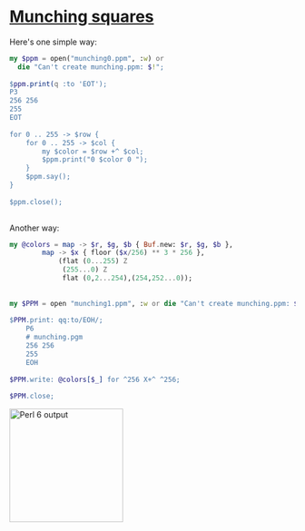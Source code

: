 [1]: https://rosettacode.org/wiki/Munching_squares

# [Munching squares][1]

Here's one simple way:

```raku
my $ppm = open("munching0.ppm", :w) or
  die "Can't create munching.ppm: $!";
 
$ppm.print(q :to 'EOT');
P3
256 256
255
EOT
 
for 0 .. 255 -> $row {
    for 0 .. 255 -> $col {
        my $color = $row +^ $col;
        $ppm.print("0 $color 0 ");
    }
    $ppm.say();
}
 
$ppm.close();
 
```


Another way:

```raku
my @colors = map -> $r, $g, $b { Buf.new: $r, $g, $b },
		map -> $x { floor ($x/256) ** 3 * 256 },
		    (flat (0...255) Z
		     (255...0) Z
		     flat (0,2...254),(254,252...0));
 
 
my $PPM = open "munching1.ppm", :w or die "Can't create munching.ppm: $!";
 
$PPM.print: qq:to/EOH/;
    P6
    # munching.pgm
    256 256 
    255
    EOH
 
$PPM.write: @colors[$_] for ^256 X+^ ^256;
 
$PPM.close;
```


[<img alt="Perl 6 output" src="https://rosettacode.org/mw/images/thumb/7/7c/Perl_6_xor_pattern.png/200px-Perl_6_xor_pattern.png" width="200" height="200" />](https://rosettacode.org/wiki/File:Perl_6_xor_pattern.png)